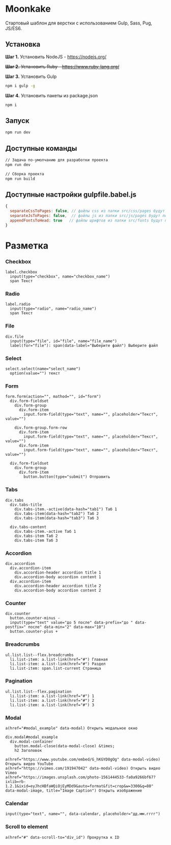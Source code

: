 # Moonkake

Стартовый шаблон для верстки с использованием Gulp, Sass, Pug, JS/ES6.

## Установка

**Шаг 1.** Установить NodeJS - https://nodejs.org/

~~**Шаг 2.** Установить Ruby - https://www.ruby-lang.org/~~

**Шаг 3.** Установить Gulp

```sh
npm i gulp -g
```

**Шаг 4.** Установить пакеты из package.json

```sh
npm i
```

## Запуск

```sh
npm run dev
```

## Доступные команды

```sh
// Задача по-умолчанию для разработки проекта
npm run dev

// Сборка проекта
npm run build
```

## Доступные настройки gulpfile.babel.js

```js
{
  separateCssToPages: false, // файлы css из папки src/css/pages будут подключаться отдельно в head
  separateJsToPages: false,  // файлы js из папки src/js/pages будут подключаться отдельно после app.js
  appendFontsToHead: true   // файлы шрифтов из папки src/fonts будут подключаться в head
}
```

# Разметка

### Сheckbox

```pug
label.checkbox
  input(type="checkbox", name="checkbox_name")
  span Текст
```

### Radio

```pug
label.radio
  input(type="radio", name="radio_name")
  span Текст
```

### File

```pug
div.file
  input(type="file", id="file", name="file_name")
  label(for="file"): span(data-label="Выберите файл") Выберите файл
```

### Select

```pug
select.select(name="select_name")
  option(value="") текст
```

### Form

```pug
form.form(action="", mathod="", id="form")
  div.form-fieldset
    div.form-group
      div.form-item
        input.form-field(type="text", name="", placeholder="Текст", value="")

    div.form-group.form-row
      div.form-item
        input.form-field(type="text", name="", placeholder="Текст", value="")
      div.form-item
        input.form-field(type="text", name="", placeholder="Текст", value="")

  div.form-fieldset
    div.form-group
      div.form-item
        button.button(type="submit") Отправить
```

### Tabs

```pug
div.tabs
  div.tabs-title
    div.tabs-item.-active(data-hash="tab1") Таб 1
    div.tabs-item(data-hash="tab2") Таб 2
    div.tabs-item(data-hash="tab3") Таб 3

  div.tabs-content
    div.tabs-item.-active Таб 1
    div.tabs-item Таб 2
    div.tabs-item Таб 3
```

### Accordion

```pug
div.accordion
  div.accordion-item
    div.accordion-header accordion title 1
    div.accordion-body accordion content 1
  div.accordion-item
    div.accordion-header accordion title 2
    div.accordion-body accordion content 2
```

### Counter

```pug
div.counter
  button.counter-minus -
  input(type="text" value="до 5 после" data-prefix="до " data-postfix=" после" data-min="2" data-max="10")
  button.counter-plus +
```

### Breadcrumbs

```pug
ul.list.list--flex.breadcrumbs
  li.list-item: a.list-link(href="#") Главная
  li.list-item: a.list-link(href="#") Раздел
  li.list-item: span.list-current Страница
```

### Pagination

```pug
ul.list.list--flex.pagination
  li.list-item: a.list-link(href="#") 1
  li.list-item: a.list-link(href="#") 2
  li.list-item: a.list-link(href="#") 3
```

### Modal

```pug
a(href="#modal_example" data-modal) Открыть модальное окно

div.modal#modal_example
  div.modal-container
    button.modal-close(data-modal-close) &times;
    h2 Заголовок

a(href="https://www.youtube.com/embed/G_hKGYD8gOg" data-modal-video) Открыть видео YouTube
a(href="https://vimeo.com/191947042" data-modal-video) Открыть видео Vimeo
a(href="https://images.unsplash.com/photo-1561444533-fa0a9266bf67?ixlib=rb-1.2.1&ixid=eyJhcHBfaWQiOjEyMDd9&auto=format&fit=crop&w=3300&q=80" data-modal-image, title="Image Caption") Открыть изображение
```

### Calendar

```pug
input(type="text", name="", data-calendar, placeholder="дд.мм.гггг")
```

### Scroll to element

```pug
a(href="#" data-scroll-to="div_id") Прокрутка к ID
```
